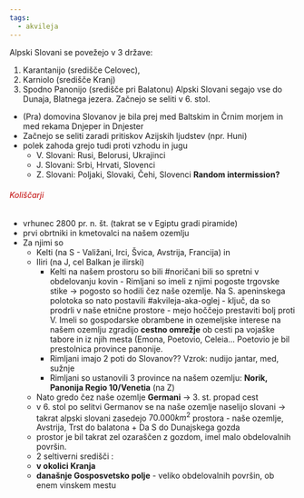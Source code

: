 ```yaml
---
tags:
  - akvileja
---
```

Alpski Slovani se povežejo v 3 države: 
1. Karantanijo (središče Celovec), 
2. Karniolo (središče Kranj)
3. Spodno Panonijo (središče pri Balatonu)
  Alpski Slovani segajo vse do Dunaja, Blatnega jezera. Začnejo se seliti v 6. stol.
- (Pra) domovina Slovanov je bila prej med Baltskim in Črnim morjem in med rekama Dnjeper in Dnjester 
- Začnejo se seliti zaradi pritiskov Azijskih ljudstev (npr. Huni)
- polek zahoda grejo tudi proti vzhodu in jugu
	- V. Slovani: Rusi, Belorusi, Ukrajinci
	- J. Slovani: Srbi, Hrvati, Slovenci
	- Z. Slovani: Poljaki, Slovaki, Čehi, Slovenci
**Random intermission?**
###### <font color="#c00000">Koliščarji</font>
- vrhunec 2800 pr. n. št. (takrat se v Egiptu gradi piramide)
- prvi obrtniki in kmetovalci na našem ozemlju
- Za njimi so 
	- Kelti (na S - Valižani, Irci, Švica, Avstrija, Francija) in 
	- Iliri (na J, cel Balkan je ilirski) 
		- Kelti na našem prostoru so bili #noričani bili so spretni v obdelovanju kovin - Rimljani so imeli z njimi pogoste trgovske stike $\rightarrow$ pogosto so hodili čez naše ozemlje. Na S. apeninskega polotoka so nato postavili #akvileja-aka-oglej - ključ, da so prodrli v naše etnične prostore - mejo hoččejo prestaviti bolj proti V. Imeli so gospodarske obrambene in ozemeljske interese na našem ozemlju zgradijo **cestno omrežje** ob cesti pa vojaške tabore in iz njih mesta (Emona, Poetovio, Celeia... Poetovio je bil prestolnica province panonije.
		- Rimljani imajo 2 poti do Slovanov?? Vzrok: nudijo jantar, med, sužnje
		- Rimljani so ustanovili 3 province na našem ozemlju: **Norik, Panonija Regio 10/Venetia** (na Z)
	- Nato gredo čez naŝe ozemlje **Germani** $\rightarrow$ 3. st. propad cest
	- v 6. stol po selitvi Germanov se na naše ozemlje naselijo slovani
     $\rightarrow$ takrat alpski slovani zasedejo $70.000 km^2$ prostora - naše ozemlje, Avstrija, Trst do balatona + Da S do Dunajskega gozda 
     - prostor je bil takrat zel ozaraščen z gozdom, imel malo obdelovalnih površin.
     - 2 seltiverni središči : 
     - **v okolici Kranja**
     - **današnje Gosposvetsko polje** - veliko obdelovalnih površin, ob enem vinskem mestu
